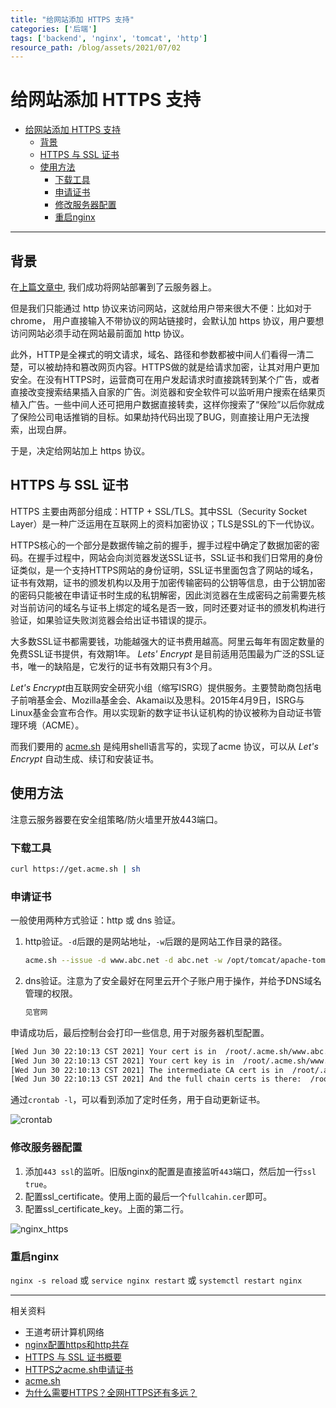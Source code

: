 ```yaml
---
title: "给网站添加 HTTPS 支持" 
categories: ['后端']
tags: ['backend', 'nginx', 'tomcat', 'http']
resource_path: /blog/assets/2021/07/02
---
```


# 给网站添加 HTTPS 支持

- [给网站添加 HTTPS 支持](#给网站添加-https-支持)
  - [背景](#背景)
  - [HTTPS 与 SSL 证书](#https-与-ssl-证书)
  - [使用方法](#使用方法)
    - [下载工具](#下载工具)
    - [申请证书](#申请证书)
    - [修改服务器配置](#修改服务器配置)
    - [重启nginx](#重启nginx)

---

## 背景

在[上篇文章中](http://127.0.0.1:5000/blog//%E5%90%8E%E7%AB%AF/2021/07/01/website_deployment.html), 我们成功将网站部署到了云服务器上。

但是我们只能通过 http 协议来访问网站，这就给用户带来很大不便：比如对于 chrome， 用户直接输入不带协议的网站链接时，会默认加 https 协议，用户要想访问网站必须手动在网站最前面加 http 协议。

此外，HTTP是全裸式的明文请求，域名、路径和参数都被中间人们看得一清二楚，可以被劫持和篡改网页内容。HTTPS做的就是给请求加密，让其对用户更加安全。在没有HTTPS时，运营商可在用户发起请求时直接跳转到某个广告，或者直接改变搜索结果插入自家的广告。浏览器和安全软件可以监听用户搜索在结果页植入广告。一些中间人还可把用户数据直接转卖，这样你搜索了“保险”以后你就成了保险公司电话推销的目标。如果劫持代码出现了BUG，则直接让用户无法搜索，出现白屏。

于是，决定给网站加上 https 协议。

## HTTPS 与 SSL 证书

HTTPS 主要由两部分组成：HTTP + SSL/TLS。其中SSL（Security Socket Layer）是一种广泛运用在互联网上的资料加密协议；TLS是SSL的下一代协议。

HTTPS核心的一个部分是数据传输之前的握手，握手过程中确定了数据加密的密码。在握手过程中，网站会向浏览器发送SSL证书，SSL证书和我们日常用的身份证类似，是一个支持HTTPS网站的身份证明，SSL证书里面包含了网站的域名，证书有效期，证书的颁发机构以及用于加密传输密码的公钥等信息，由于公钥加密的密码只能被在申请证书时生成的私钥解密，因此浏览器在生成密码之前需要先核对当前访问的域名与证书上绑定的域名是否一致，同时还要对证书的颁发机构进行验证，如果验证失败浏览器会给出证书错误的提示。

大多数SSL证书都需要钱，功能越强大的证书费用越高。阿里云每年有固定数量的免费SSL证书提供，有效期1年。 *Lets' Encrypt* 是目前适用范围最为广泛的SSL证书，唯一的缺陷是，它发行的证书有效期只有3个月。

*Let's Encrypt*由互联网安全研究小组（缩写ISRG）提供服务。主要赞助商包括电子前哨基金会、Mozilla基金会、Akamai以及思科。2015年4月9日，ISRG与Linux基金会宣布合作。用以实现新的数字证书认证机构的协议被称为自动证书管理环境（ACME）。

而我们要用的 [acme.sh](https://github.com/acmesh-official/acme.sh) 是纯用shell语言写的，实现了acme 协议，可以从 *Let's Encrypt* 自动生成、续订和安装证书。

## 使用方法

注意云服务器要在安全组策略/防火墙里开放443端口。

### 下载工具  

```bash
curl https://get.acme.sh | sh
```

### 申请证书

一般使用两种方式验证：http 或 dns 验证。

1. http验证。`-d`后跟的是网站地址，`-w`后跟的是网站工作目录的路径。  

    ```bash
    acme.sh --issue -d www.abc.net -d abc.net -w /opt/tomcat/apache-tomcat-8.5.42/webapps/ROOT/
    ```
2. dns验证。注意为了安全最好在阿里云开个子账户用于操作，并给予DNS域名管理的权限。

    ```bash
    见官网
    ```
    
申请成功后，最后控制台会打印一些信息, 用于对服务器机型配置。

```bash
[Wed Jun 30 22:10:13 CST 2021] Your cert is in  /root/.acme.sh/www.abc.net/www.yunhaiwang.net.cer 
[Wed Jun 30 22:10:13 CST 2021] Your cert key is in  /root/.acme.sh/www.abc.net/www.abc.net.key 
[Wed Jun 30 22:10:13 CST 2021] The intermediate CA cert is in  /root/.acme.sh/www.abc.net/ca.cer 
[Wed Jun 30 22:10:13 CST 2021] And the full chain certs is there:  /root/.acme.sh/www.abc.net/fullchain.cer
```

通过`crontab -l`，可以看到添加了定时任务，用于自动更新证书。

![crontab]({{page.resource_path}}/crontab.png)

### 修改服务器配置

1. 添加`443 ssl`的监听。旧版nginx的配置是直接监听`443`端口，然后加一行`ssl true`。
2. 配置ssl_certificate。使用上面的最后一个`fullcahin.cer`即可。
3. 配置ssl_certificate_key。上面的第二行。

![nginx_https]({{page.resource_path}}/nginx_https.png)

### 重启nginx

`nginx -s reload` 或 `service nginx restart` 或 `systemctl restart nginx`


---

相关资料

- 王道考研计算机网络
- [nginx配置https和http共存](https://blog.csdn.net/qq_39403545/article/details/86545775)
- [HTTPS 与 SSL 证书概要](https://www.runoob.com/w3cnote/https-ssl-intro.html)
- [HTTPS之acme.sh申请证书](https://www.cnblogs.com/clsn/p/10040334.html)
- [acme.sh](https://github.com/acmesh-official/acme.sh)
- [为什么需要HTTPS？全网HTTPS还有多远？](https://zhuanlan.zhihu.com/p/19979483)